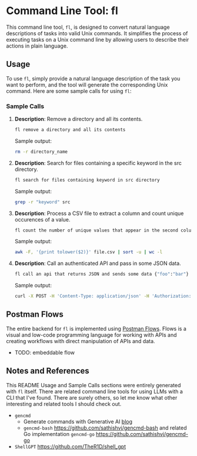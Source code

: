 # Command Line Tool: fl

This command line tool, `fl`, is designed to convert natural language descriptions of tasks into valid Unix commands.
It simplifies the process of executing tasks on a Unix command line by allowing users to describe their actions in plain language.

## Usage

To use `fl`, simply provide a natural language description of the task you want to perform, and the tool will generate the corresponding Unix command.
Here are some sample calls for using `fl`:

### Sample Calls

1. **Description**: Remove a directory and all its contents.
   ```sh
   fl remove a directory and all its contents
   ```
   Sample output:
   ```sh
   rm -r directory_name
   ```

2. **Description**: Search for files containing a specific keyword in the src directory.
   ```sh
   fl search for files containing keyword in src directory
   ```

   Sample output:
   ```sh
   grep -r "keyword" src
   ```

3. **Description**: Process a CSV file to extract a column and count unique occurences of a value.
   ```sh
   fl count the number of unique values that appear in the second column of a csv file, make sure the count is case insensitive, report the total count only
   ```
   Sample output:
   ```sh
   awk -F, '{print tolower($2)}' file.csv | sort -u | wc -l
   ```
   
4. **Description**: Call an authenticated API and pass in some JSON data.
   ```sh
   fl call an api that returns JSON and sends some data {"foo":"bar"} as json where the api uses basic auth and the secret is an environment variable called API_KEY
   ```

   Sample output:
   ```sh
   curl -X POST -H 'Content-Type: application/json' -H 'Authorization: Basic $API_KEY' -d '{"foo":"bar"}' https://api.example.com/endpoint
   ```

## Postman Flows

The entire backend for `fl` is implemented using [Postman Flows](https://learning.postman.com/docs/postman-flows/overview). Flows is a visual and low-code programming language for working with APIs and creating workflows with direct manipulation of APIs and data.

- TODO: embeddable flow

## Notes and References

This README Usage and Sample Calls sections were entirely generated with `fl` itself.
There are related command line tools for using LLMs with a CLI that I've found. There are surely others, so let me know what other interesting and related tools I should check out.

- `gencmd`
  - Generate commands with Generative AI [blog](https://sathishvj.medium.com/gencmd-generate-commands-with-generative-ai-d945b2a1d050)
  - `gencmd-bash` https://github.com/sathishvj/gencmd-bash and related Go implementation `gencmd-go` https://github.com/sathishvj/gencmd-go
- `ShellGPT` https://github.com/TheR1D/shell_gpt
